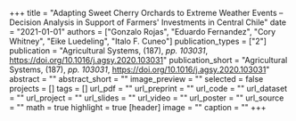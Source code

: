 +++
title = "Adapting Sweet Cherry Orchards to Extreme Weather Events – Decision Analysis in Support of Farmers' Investments in Central Chile"
date = "2021-01-01"
authors = ["Gonzalo Rojas", "Eduardo Fernandez", "Cory Whitney", "Eike Luedeling", "Italo F. Cuneo"]
publication_types = ["2"]
publication = "Agricultural Systems, (187), _pp. 103031_, https://doi.org/10.1016/j.agsy.2020.103031"
publication_short = "Agricultural Systems, (187), _pp. 103031_, https://doi.org/10.1016/j.agsy.2020.103031"
abstract = ""
abstract_short = ""
image_preview = ""
selected = false
projects = []
tags = []
url_pdf = ""
url_preprint = ""
url_code = ""
url_dataset = ""
url_project = ""
url_slides = ""
url_video = ""
url_poster = ""
url_source = ""
math = true
highlight = true
[header]
image = ""
caption = ""
+++
